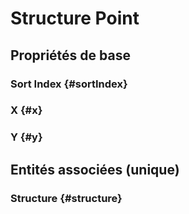 <!--- THIS FILE IS GENERATED PLEASE DO NOT EDIT IT DIRECTLY --->
#  Structure Point



## Propriétés de base

### Sort Index {#sortIndex}
        

### X {#x}
        

### Y {#y}
        


## Entités associées (unique)

### Structure {#structure}
        





